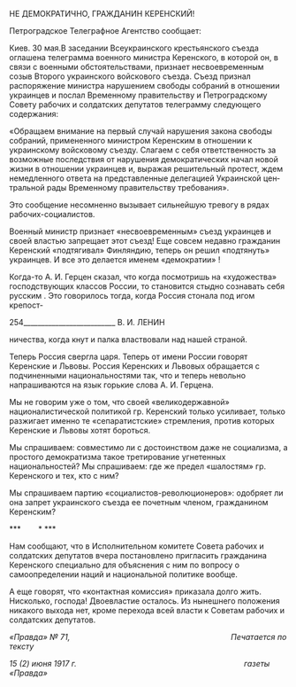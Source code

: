 НЕ ДЕМОКРАТИЧНО, ГРАЖДАНИН КЕРЕНСКИЙ!

Петроградское Телеграфное Агентство сообщает:

Киев. 30 мая.В заседании Всеукраинского крестьянского съезда оглашена телеграмма военного министра Керенского, в которой он, в связи с военными обстоятельствами, признает несвоевременным созыв Второго украинского войскового съезда. Съезд признал распоряжение министра нарушением сво­боды собраний в отношении украинцев и послал Временному правительству и Петроградскому Совету рабочих и солдатских депутатов телеграмму следующего содержания:

«Обращаем внимание на первый случай нарушения закона свободы собраний, примененного минист­ром Керенским в отношении к украинскому войсковому съезду. Слагаем с себя ответственность за воз­можные последствия от нарушения демократических начал новой жизни в отношении украинцев и, вы­ражая решительный протест, ждем немедленного ответа на представленные делегацией Украинской цен­тральной рады Временному правительству требования».

Это сообщение несомненно вызывает сильнейшую тревогу в рядах рабочих-социалистов.

Военный министр признает «несвоевременным» съезд украинцев и своей властью запрещает этот съезд! Еще совсем недавно гражданин Керенский «подтягивал» Фин­ляндию, теперь он решил «подтянуть» украинцев. И все это делается именем «демокра­тии» !

Когда-то А. И. Герцен сказал, что когда посмотришь на «художества» господствую­щих классов России, то становится стыдно сознавать себя русским . Это говорилось тогда, когда Россия стонала под игом крепост-

  

254__________________________ В. И. ЛЕНИН

ничества, когда кнут и палка властвовали над нашей страной.

Теперь Россия свергла царя. Теперь от имени России говорят Керенские и Львовы. Россия Керенских и Львовых обращается с подчиненными национальностями так, что и теперь невольно напрашиваются на язык горькие слова А. И. Герцена.

Мы не говорим уже о том, что своей «великодержавной» националистической поли­тикой гр. Керенский только усиливает, только разжигает именно те «сепаратистские» стремления, против которых Керенские и Львовы хотят бороться.

Мы спрашиваем: совместимо ли с достоинством даже не социализма, а простого де­мократизма такое третирование угнетенных национальностей? Мы спрашиваем: где же предел «шалостям» гр. Керенского и тех, кто с ним?

Мы спрашиваем партию «социалистов-революционеров»: одобряет ли она запрет украинского съезда ее почетным членом, гражданином Керенским?

***        * ***

Нам сообщают, что в Исполнительном комитете Совета рабочих и солдатских депу­татов вчера постановлено пригласить гражданина Керенского специально для объясне­ния с ним по вопросу о самоопределении наций и национальной политике вообще.

А еще говорят, что «контактная комиссия» приказала долго жить. Нисколько, госпо­да! Двоевластие осталось. Из нынешнего положения никакого выхода нет, кроме пере­хода всей власти к Советам рабочих и солдатских депутатов.

_«Правда» № 71,                                                                          Печатается по тексту_

_15 (2) июня 1917 г.                                                                             газеты «Правда»_